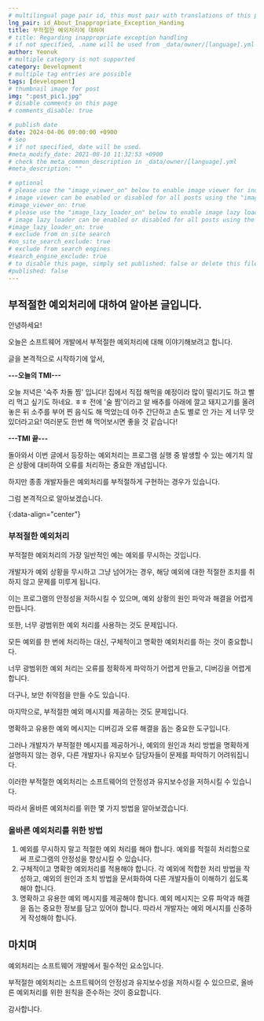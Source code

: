 ```yaml
---
# multilingual page pair id, this must pair with translations of this page. (This name must be unique)
lng_pair: id_About_Inappropriate_Exception_Handing
title: 부적절한 예외처리에 대하여
# title: Regarding inappropriate exception handling
# if not specified, .name will be used from _data/owner/[language].yml
author: Yeonuk
# multiple category is not supported
category: Development
# multiple tag entries are possible
tags: [development]
# thumbnail image for post
img: ":post_pic1.jpg"
# disable comments on this page
# comments_disable: true

# publish date
date: 2024-04-06 09:00:00 +0900
# seo
# if not specified, date will be used.
#meta_modify_date: 2021-08-10 11:32:53 +0900
# check the meta_common_description in _data/owner/[language].yml
#meta_description: ""

# optional
# please use the "image_viewer_on" below to enable image viewer for individual pages or posts (_posts/ or [language]/_posts folders).
# image viewer can be enabled or disabled for all posts using the "image_viewer_posts: true" setting in _data/conf/main.yml.
#image_viewer_on: true
# please use the "image_lazy_loader_on" below to enable image lazy loader for individual pages or posts (_posts/ or [language]/_posts folders).
# image lazy loader can be enabled or disabled for all posts using the "image_lazy_loader_posts: true" setting in _data/conf/main.yml.
#image_lazy_loader_on: true
# exclude from on site search
#on_site_search_exclude: true
# exclude from search engines
#search_engine_exclude: true
# to disable this page, simply set published: false or delete this file
#published: false
---
```


<!-- outline-start -->

## 부적절한 예외처리에 대하여 알아본 글입니다.

안녕하세요!

오늘은 소프트웨어 개발에서 부적절한 예외처리에 대해 이야기해보려고 합니다.

글을 본격적으로 시작하기에 앞서,

**---오늘의 TMI---**

오늘 저녁은 '숙주 차돌 찜' 입니다! 집에서 직접 해먹을 예정이라 많이 떨리기도 하고 빨리 먹고 싶기도 하네요. ㅎㅎ 전에 '술 찜'이라고 알 배추를 아래에 깔고 돼지고기를 올려놓은 뒤 소주를 부어 찐 음식도 해 먹었는데 아주 간단하고 손도 별로 안 가는 게 너무 맛있더라고요! 여러분도 한번 해 먹어보시면 좋을 것 같습니다!

**---TMI 끝---**

돌아와서 이번 글에서 등장하는 예외처리는 프로그램 실행 중 발생할 수 있는 예기치 않은 상황에 대비하여 오류를 처리하는 중요한 개념입니다.

하지만 종종 개발자들은 예외처리를 부적절하게 구현하는 경우가 있습니다.

그럼 본격적으로 알아보겠습니다.

{:data-align="center"}

<!-- outline-end -->

### 부적절한 예외처리

부적절한 예외처리의 가장 일반적인 예는 예외를 무시하는 것입니다.

개발자가 예외 상황을 무시하고 그냥 넘어가는 경우, 해당 예외에 대한 적절한 조치를 취하지 않고 문제를 미루게 됩니다.

이는 프로그램의 안정성을 저하시킬 수 있으며, 예외 상황의 원인 파악과 해결을 어렵게 만듭니다.

또한, 너무 광범위한 예외 처리를 사용하는 것도 문제입니다.

모든 예외를 한 번에 처리하는 대신, 구체적이고 명확한 예외처리를 하는 것이 중요합니다.

너무 광범위한 예외 처리는 오류를 정확하게 파악하기 어렵게 만들고, 디버깅을 어렵게 합니다.

더구나, 보안 취약점을 만들 수도 있습니다.

마지막으로, 부적절한 예외 메시지를 제공하는 것도 문제입니다.

명확하고 유용한 예외 메시지는 디버깅과 오류 해결을 돕는 중요한 도구입니다.

그러나 개발자가 부적절한 메시지를 제공하거나, 예외의 원인과 처리 방법을 명확하게 설명하지 않는 경우, 다른 개발자나 유지보수 담당자들이 문제를 파악하기 어려워집니다.

이러한 부적절한 예외처리는 소프트웨어의 안정성과 유지보수성을 저하시킬 수 있습니다.

따라서 올바른 예외처리를 위한 몇 가지 방법을 알아보겠습니다.

### 올바른 예외처리를 위한 방법

1. 예외를 무시하지 말고 적절한 예외 처리를 해야 합니다. 예외를 적절히 처리함으로써 프로그램의 안정성을 향상시킬 수 있습니다.
2. 구체적이고 명확한 예외처리를 적용해야 합니다. 각 예외에 적합한 처리 방법을 작성하고, 예외의 원인과 조치 방법을 문서화하여 다른 개발자들이 이해하기 쉽도록 해야 합니다.
3. 명확하고 유용한 예외 메시지를 제공해야 합니다. 예외 메시지는 오류 파악과 해결을 돕는 중요한 정보를 담고 있어야 합니다. 따라서 개발자는 예외 메시지를 신중하게 작성해야 합니다.

## 마치며

예외처리는 소프트웨어 개발에서 필수적인 요소입니다.

부적절한 예외처리는 소프트웨어의 안정성과 유지보수성을 저하시킬 수 있으므로, 올바른 예외처리를 위한 원칙을 준수하는 것이 중요합니다.

감사합니다.
